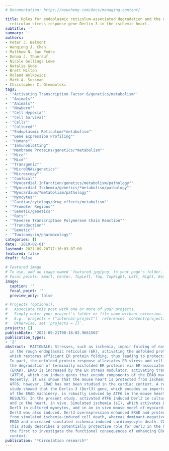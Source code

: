 ```yaml
---
# Documentation: https://wowchemy.com/docs/managing-content/

title: Roles for endoplasmic reticulum-associated degradation and the novel endoplasmic
  reticulum stress response gene Derlin-3 in the ischemic heart.
subtitle: ''
summary: ''
authors:
- Peter J. Belmont
- Wenqiong J. Chen
- Matthew N. San Pedro
- Donna J. Thuerauf
- Nicole Gellings Lowe
- Natalie Gude
- Brett Hilton
- Roland Wolkowicz
- Mark A. Sussman
- Christopher C. Glembotski
tags:
- '"Activating Transcription Factor 6/genetics/metabolism"'
- '"Animals"'
- '"Animals"'
- '"Newborn"'
- '"Cell Hypoxia"'
- '"Cell Survival"'
- '"Cells"'
- '"Cultured"'
- '"Endoplasmic Reticulum/*metabolism"'
- '"Gene Expression Profiling"'
- '"Humans"'
- '"Immunoblotting"'
- '"Membrane Proteins/genetics/*metabolism"'
- '"Mice"'
- '"Mice"'
- '"Transgenic"'
- '"MicroRNAs/genetics"'
- '"Microscopy"'
- '"Confocal"'
- '"Myocardial Infarction/genetics/metabolism/pathology"'
- '"Myocardial Ischemia/genetics/*metabolism/pathology"'
- '"Myocardium/*metabolism/pathology"'
- '"Myocytes"'
- '"Cardiac/cytology/drug effects/metabolism"'
- '"Promoter Regions"'
- '"Genetic/genetics"'
- '"Rats"'
- '"Reverse Transcriptase Polymerase Chain Reaction"'
- '"Transduction"'
- '"Genetic"'
- '"Tunicamycin/pharmacology"'
categories: []
date: '2010-02-01'
lastmod: 2021-09-20T17:16:03-07:00
featured: false
draft: false

# Featured image
# To use, add an image named `featured.jpg/png` to your page's folder.
# Focal points: Smart, Center, TopLeft, Top, TopRight, Left, Right, BottomLeft, Bottom, BottomRight.
image:
  caption: ''
  focal_point: ''
  preview_only: false

# Projects (optional).
#   Associate this post with one or more of your projects.
#   Simply enter your project's folder or file name without extension.
#   E.g. `projects = ["internal-project"]` references `content/project/deep-learning/index.md`.
#   Otherwise, set `projects = []`.
projects: []
publishDate: '2021-09-21T00:16:02.966150Z'
publication_types:
- '2'
abstract: 'RATIONALE: Stresses, such as ischemia, impair folding of nascent proteins
  in the rough endoplasmic reticulum (ER), activating the unfolded protein response,
  which restores efficient ER protein folding, thus leading to protection from stress.
  In part, the unfolded protein response alleviates ER stress and cell death by increasing
  the degradation of terminally misfolded ER proteins via ER-associated degradation
  (ERAD). ERAD is increased by the ER stress modulator, activating transcription factor
  (ATF)6, which can induce genes that encode components of the ERAD machinery. OBJECTIVE:
  Recently, it was shown that the mouse heart is protected from ischemic damage by
  ATF6; however, ERAD has not been studied in the cardiac context. A recent microarray
  study showed that the Derlin-3 (Derl3) gene, which encodes an important component
  of the ERAD machinery, is robustly induced by ATF6 in the mouse heart. METHODS AND
  RESULTS: In the present study, activated ATF6 induced Derl3 in cultured cardiomyocytes,
  and in the heart, in vivo. Simulated ischemia (sI), which activates ER stress, induced
  Derl3 in cultured myocytes, and in an in vivo mouse model of myocardial infarction,
  Derl3 was also induced. Derl3 overexpression enhanced ERAD and protected cardiomyocytes
  from simulated ischemia-induced cell death, whereas dominant-negative Derl3 decreased
  ERAD and increased simulated ischemia-induced cardiomyocyte death. CONCLUSIONS:
  This study describes a potentially protective role for Derl3 in the heart, and is
  the first to investigate the functional consequences of enhancing ERAD in the cardiac
  context.'
publication: '*Circulation research*'
---
```

